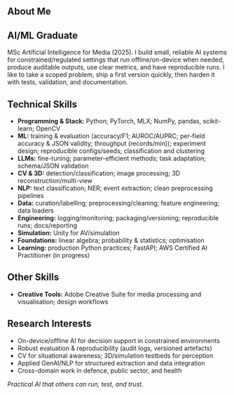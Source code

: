 ## About Me

## AI/ML Graduate

MSc Artificial Intelligence for Media (2025). I build small, reliable AI systems for constrained/regulated settings that run offline/on-device when needed, produce auditable outputs, use clear metrics, and have reproducible runs. I like to take a scoped problem, ship a first version quickly, then harden it with tests, validation, and documentation.

## Technical Skills

- **Programming & Stack:** Python; PyTorch, MLX; NumPy, pandas, scikit-learn; OpenCV  
- **ML:** training & evaluation (accuracy/F1; AUROC/AUPRC; per-field accuracy & JSON validity; throughput (records/min)); experiment design; reproducible configs/seeds; classification and clustering
- **LLMs:** fine-tuning; parameter-efficient methods; task adaptation; schema/JSON validation  
- **CV & 3D:** detection/classification; image processing; 3D reconstruction/multi-view  
- **NLP:** text classification; NER; event extraction; clean preprocessing pipelines  
- **Data:** curation/labelling; preprocessing/cleaning; feature engineering; data loaders  
- **Engineering:** logging/monitoring; packaging/versioning; reproducible runs; docs/reporting  
- **Simulation:** Unity for AV/simulation  
- **Foundations:** linear algebra; probability & statistics; optimisation  
- **Learning:** production Python practices; FastAPI; AWS Certified AI Practitioner (in progress)

## Other Skills

- **Creative Tools:** Adobe Creative Suite for media processing and visualisation; design workflows

## Research Interests

- On-device/offline AI for decision support in constrained environments
- Robust evaluation & reproducibility (audit logs, versioned artefacts)
- CV for situational awareness; 3D/simulation testbeds for perception
- Applied GenAI/NLP for structured extraction and data integration
- Cross-domain work in defence, public sector, and health

*Practical AI that others can run, test, and trust.*
